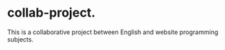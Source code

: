# collab-project.
This is a collaborative project between English and website programming subjects.

